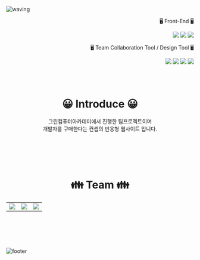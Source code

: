 ![waving](https://capsule-render.vercel.app/api?type=waving&height=300&text=Team_develover&fontAlign=65&fontAlignY=40&color=gradient)
<p align="right">🖥 Front-End 🖥</p>
<p align="right">
    <img src="https://img.shields.io/badge/HTML5-E34F26?style=for-the-badge&logo=Html5&logoColor=white">
    <img src="https://img.shields.io/badge/CSS-1572B6?style=for-the-badge&logo=CSS&logoColor=white">
    <img src="https://img.shields.io/badge/JavaScript-F7DF1E?style=for-the-badge&logo=Javascript&logoColor=white">
</p>
<p align="right">🖥 Team Collaboration Tool / Design Tool 🖥</p>
<p align="right">
    <img src="https://img.shields.io/badge/Git-F05032?style=for-the-badge&logo=Git&logoColor=white">
    <img src="https://img.shields.io/badge/Notion-000000?style=for-the-badge&logo=Notion&logoColor=white">
    <img src="https://img.shields.io/badge/Figma-F24E1E?style=for-the-badge&logo=Figma&logoColor=white">
    <img src="https://img.shields.io/badge/photoshop-31A8FF?style=for-the-badge&logo=adobe photoshop&logoColor=white">
</p>
<br>
<br>
<div align="center">
    <h1>😀 Introduce 😀</h1>
    <p>
        그린컴퓨터아카데미에서 진행한 팀프로젝트이며<br>
       개발자를 구매한다는 컨셉의 반응형 웹사이트 입니다.
    </p>
    <br>
    <br>
    <br>
    <br>
    <h1>👪 Team 👪</h1>
    <table>
        <tr>
            <td style="border:none">
                <img src="https://user-images.githubusercontent.com/128655202/235873002-b7de42d7-564f-44e2-89f1-3a89e5889f46.JPG">
            </td>
            <td style="border:none">
                <img src="https://user-images.githubusercontent.com/128655202/235873830-96febbfa-446f-4d33-aba0-31041b3e255c.JPG">
            </td>
            <td style="border:none">
                <img src="https://user-images.githubusercontent.com/128655202/235874107-d905be85-6e08-4fe7-80dc-96b1caf9eea5.JPG">
            </td>
        </tr>
    </table>
</div>
<br>
<br>
<br>
<br>

![footer](https://capsule-render.vercel.app/api?type=waving&color=gradient&height=200&section=footer&fontSize=90)
